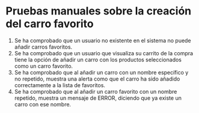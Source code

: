 # Pruebas manuales sobre la creación del carro favorito
1. Se ha comprobado que un usuario no existente en el sistema no puede añadir carros favoritos.
1. Se ha comprobado que un usuario que visualiza su carrito de la compra tiene la opción de añadir un carro con los productos seleccionados como un carro favorito.
1. Se ha comprobado que al añadir un carro con un nombre específico y no repetido, muestra una alerta como que el carro ha sido añadido correctamente a la lista de favoritos.
1. Se ha comprobado que al añadir un carro favorito con un nombre repetido, muestra un mensaje de ERROR, diciendo que ya existe un carro con ese nombre.
